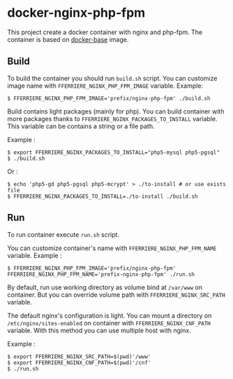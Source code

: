 docker-nginx-php-fpm
====================

This project create a docker container with nginx and php-fpm.
The container is based on [docker-base](https://github.com/fferriere/docker-base) image.

Build
-----

To build the container you should run `build.sh` script.
You can customize image name with `FFERRIERE_NGINX_PHP_FPM_IMAGE` variable. Example:
```
$ FFERRIERE_NGINX_PHP_FPM_IMAGE='prefix/nginx-php-fpm' ./build.sh
```

Build contains light packages (mainly for php).
You can build container with more packages thanks to `FFERRIERE_NGINX_PACKAGES_TO_INSTALL` variable.
This variable can be contains a string or a file path.

Example :
```
$ export FFERRIERE_NGINX_PACKAGES_TO_INSTALL="php5-mysql php5-pgsql"
$ ./build.sh
```

Or :
```
$ echo 'php5-gd php5-pgsql php5-mcrypt' > ./to-install # or use exists file
$ FFERRIERE_NGINX_PACKAGES_TO_INSTALL=./to-install ./build.sh
```

Run
---

To run container execute `run.sh` script.

You can customize container's name with `FFERRIERE_NGINX_PHP_FPM_NAME` variable. Example :
```
$ FFERRIERE_NGINX_PHP_FPM_IMAGE='prefix/nginx-php-fpm' FFERRIERE_NGINX_PHP_FPM_NAME='prefix-nginx-php-fpm' ./run.sh
```

By default, run use working directory as volume bind at `/var/www` on container. But you can override volume path with `FFERRIERE_NGINX_SRC_PATH` variable.

The default nginx's configuration is light. You can mount a directory on `/etc/nginx/sites-enabled` on container with `FFERRIERE_NGINX_CNF_PATH` variable. With this method you can use multiple host with nginx.

Example :
```
$ export FFERRIERE_NGINX_SRC_PATH=$(pwd)'/www'
$ export FFERRIERE_NGINX_CNF_PATH=$(pwd)'/cnf'
$ ./run.sh
```
